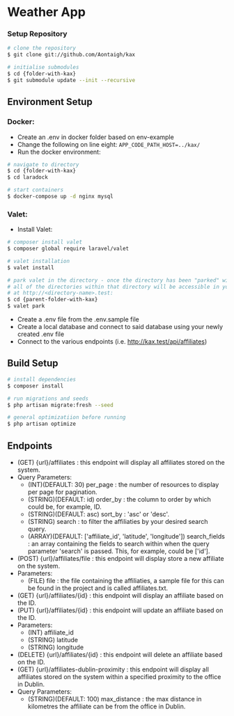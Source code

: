 # Weather App

### Setup Repository

```bash
# clone the repository
$ git clone git://github.com/Aontaigh/kax

# initialise submodules
$ cd {folder-with-kax}
$ git submodule update --init --recursive
```

## Environment Setup

### Docker:

* Create an .env in docker folder based on env-example
* Change the following on line eight: `APP_CODE_PATH_HOST=../kax/`
* Run the docker environment:

```bash
# navigate to directory
$ cd {folder-with-kax}
$ cd laradock

# start containers
$ docker-compose up -d nginx mysql
```

### Valet:

* Install Valet:

```bash
# composer install valet
$ composer global require laravel/valet

# valet installation
$ valet install

# park valet in the directory - once the directory has been "parked" with valet,
# all of the directories within that directory will be accessible in your web browser 
# at http://<directory-name>.test:
$ cd {parent-folder-with-kax}
$ valet park
```

* Create a .env file from the .env.sample file
* Create a local database and connect to said database using your newly created .env file
* Connect to the various endpoints (i.e. http://kax.test/api/affiliates)

## Build Setup

```bash
# install dependencies
$ composer install

# run migrations and seeds
$ php artisan migrate:fresh --seed

# general optimizatiion before running
$ php artisan optimize
```

## Endpoints

* (GET) {url}/affiliates : this endpoint will display all affiliates stored on the system.
 * Query Parameters: 
   * (INT)(DEFAULT: 30) per_page : the number of resources to display per page for pagination.
   * (STRING)(DEFAULT: id) order_by : the column to order by which could be, for example, ID.
   * (STRING)(DEFAULT: asc) sort_by : 'asc' or 'desc'.
   * (STRING) search : to filter the affiliaties by your desired search query.
   * (ARRAY)(DEFAULT: ['affiliate_id', 'latitude', 'longitude']) search_fields : an array containing the fields to search within when the query parameter 'search' is passed. This, for example, could be ['id'].
* (POST) {url}/affiliates/file : this endpoint will display store a new affiliate on the system.
 * Parameters: 
   * (FILE) file : the file containing the affiliaties, a sample file for this can be found in the project and is called affiliates.txt.
* (GET)    {url}/affiliates/{id} : this endpoint will display an affiliate based on the ID.
* (PUT)    {url}/affiliates/{id} : this endpoint will update an affiliate based on the ID.
 * Parameters: 
   * (INT) affiliate_id
   * (STRING) latitude
   * (STRING) longitude
* (DELETE) {url}/affiliates/{id} : this endpoint will delete an affiliate based on the ID.
* (GET) {url}/affiliates-dublin-proximity : this endpoint will display all affiliates stored on the system within a specified proximity to the office in Dublin.
 * Query Parameters: 
   * (STRING)(DEFAULT: 100) max_distance : the max distance in kilometres the affiliate can be from the office in Dublin.